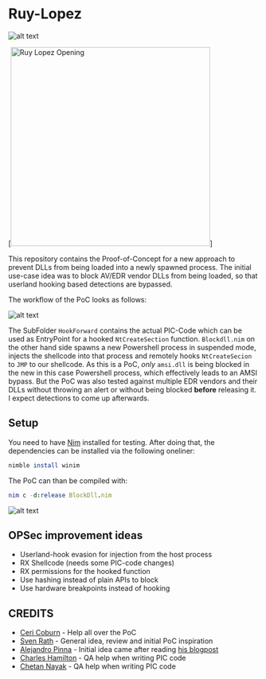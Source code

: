 # Ruy-Lopez

![alt text](https://github.com/S3cur3Th1sSh1t/Ruy-Lopez/blob/main/images/Ruy_Lopez_Opening.jpg?raw=true)

[<img src="https://github.com/S3cur3Th1sSh1t/Ruy-Lopez/blob/main/images/Ruy_Lopez_Opening.jpg?raw=true" alt="Ruy Lopez Opening" width="400" height="400">]

This repository contains the Proof-of-Concept for a new approach to prevent DLLs from being loaded into a newly spawned process.
The initial use-case idea was to block AV/EDR vendor DLLs from being loaded, so that userland hooking based detections are bypassed.

The workflow of the PoC looks as follows:

![alt text](https://github.com/S3cur3Th1sSh1t/Ruy-Lopez/blob/main/images/Idea.png)

The SubFolder `HookForward` contains the actual PIC-Code which can be used as EntryPoint for a hooked `NtCreateSection` function. `Blockdll.nim` on the other hand side spawns a new Powershell process in suspended mode, injects the shellcode into that process and remotely hooks `NtCreateSecion` to `JMP` to our shellcode. As this is a PoC, *only* `amsi.dll` is being blocked in the new in this case Powershell process, which effectively leads to an AMSI bypass. But the PoC was also tested against multiple EDR vendors and their DLLs without throwing an alert or without being blocked **before** releasing it. I expect detections to come up afterwards.

## Setup

You need to have [Nim](https://nim-lang.org/) installed for testing. After doing that, the dependencies can be installed via the following oneliner:

```nim
nimble install winim
```

The PoC can than be compiled with:

```nim
nim c -d:release BlockDll.nim
```

![alt text](https://github.com/S3cur3Th1sSh1t/Ruy-Lopez/blob/main/images/PoC.png)


## OPSec improvement ideas

- Userland-hook evasion for injection from the host process
- RX Shellcode (needs some PIC-code changes)
- RX permissions for the hooked function
- Use hashing instead of plain APIs to block
- Use hardware breakpoints instead of hooking

## CREDITS

- [Ceri Coburn](https://twitter.com/_EthicalChaos_) - Help all over the PoC
- [Sven Rath](https://twitter.com/eversinc33) - General idea, review and initial PoC inspiration
- [Alejandro Pinna](https://twitter.com/frodosobon) - Initial idea came after reading [his blogpost](https://waawaa.github.io/es/amsi_bypass-hooking-NtCreateSection/) 
- [Charles Hamilton](https://twitter.com/MrUn1k0d3r) - QA help when writing PIC code
- [Chetan Nayak](https://twitter.com/NinjaParanoid) - QA help when writing PIC code
